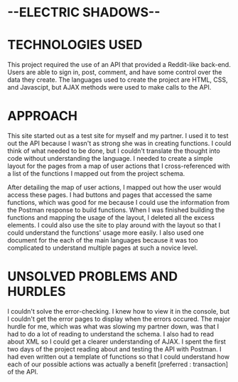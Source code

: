 # --ELECTRIC SHADOWS--

# TECHNOLOGIES USED


This project required the use of an API that provided a Reddit-like back-end. Users are able to sign in, post, comment, and have some control over the data they create. The languages used to create the project are HTML, CSS, and Javascipt, but AJAX methods were used to make calls to the API.


# APPROACH


This site started out as a test site for myself and my partner. I used it to test out the API because I wasn't as strong she was in creating functions. I could think of what needed to be done, but I couldn't translate the thought into code without understanding the language. I needed to create a simple layout for the pages from a map of user actions that I cross-referenced with a list of the functions I mapped out from the project schema. 

After detailing the map of user actions, I mapped out how the user would access these pages. I had buttons and pages that accessed the same functions, which was good for me because I could use the information from the Postman response to build functions. When I was finished building the functions and mapping the usage of the layout, I deleted all the excess elements. I could also use the site to play around with the layout so that I could understand the functions' usage more easily. I also used one document for the each of the main languages because it was too complicated to understand multiple pages at such a novice level.


# UNSOLVED PROBLEMS AND HURDLES


I couldn't solve the error-checking. I knew how to view it in the console, but I couldn't get the error pages to display when the errors occured. The major hurdle for me, which was what was slowing my partner down, was that I had to do a lot of reading to understand the schema. I also had to read about XML so I could get a clearer understanding of AJAX. I spent the first two days of the project reading about and testing the API with Postman. I had even written out a template of functions so that I could understand how each of our possible actions was actually a benefit [preferred : transaction] of the API.







